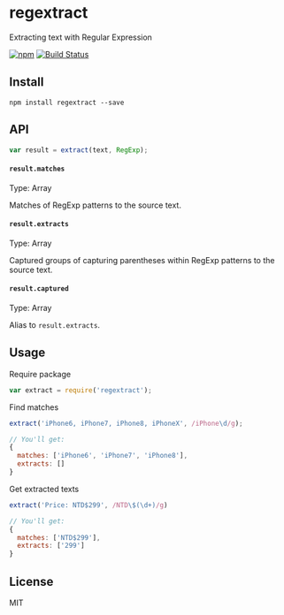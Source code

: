 # regextract

Extracting text with Regular Expression

[![npm](https://img.shields.io/npm/v/regextract.svg)](https://www.npmjs.com/package/regextract)
[![Build Status](https://travis-ci.org/ajhsu/regextract.svg?branch=master)](https://travis-ci.org/ajhsu/regextract)

## Install

```
npm install regextract --save
```

## API

```js
var result = extract(text, RegExp);
```

#### `result.matches`

Type: Array

Matches of RegExp patterns to the source text.

#### `result.extracts`

Type: Array

Captured groups of capturing parentheses within RegExp patterns to the source text.

#### `result.captured`

Type: Array

Alias to `result.extracts`.

## Usage

Require package

```js
var extract = require('regextract');
```


Find matches

```js
extract('iPhone6, iPhone7, iPhone8, iPhoneX', /iPhone\d/g);

// You'll get:
{
  matches: ['iPhone6', 'iPhone7', 'iPhone8'],
  extracts: []
}
```

Get extracted texts

```js
extract('Price: NTD$299', /NTD\$(\d+)/g)

// You'll get:
{
  matches: ['NTD$299'],
  extracts: ['299']
}
```

## License

MIT
